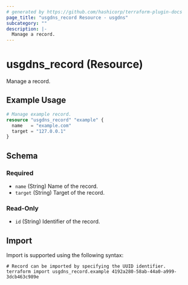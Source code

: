 ```yaml
---
# generated by https://github.com/hashicorp/terraform-plugin-docs
page_title: "usgdns_record Resource - usgdns"
subcategory: ""
description: |-
  Manage a record.
---
```


# usgdns_record (Resource)

Manage a record.

## Example Usage

```terraform
# Manage example record.
resource "usgdns_record" "example" {
  name   = "example.com"
  target = "127.0.0.1"
}
```

<!-- schema generated by tfplugindocs -->
## Schema

### Required

- `name` (String) Name of the record.
- `target` (String) Target of the record.

### Read-Only

- `id` (String) Identifier of the record.

## Import

Import is supported using the following syntax:

```shell
# Record can be imported by specifying the UUID identifier.
terraform import usgdns_record.example 4192a280-58ab-44a0-a999-3dcb463c989e
```

